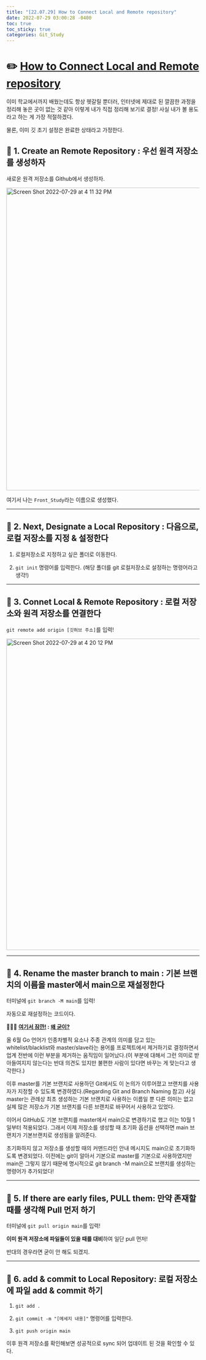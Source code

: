 ```yaml
---
title: "[22.07.29] How to Connect Local and Remote repository"
date: 2022-07-29 03:00:28 -0400
toc: true
toc_sticky: true
categories: Git_Study
---
```

     
     
# ✏️ <u>How to Connect Local and Remote repository</u>  

이미 학교에서까지 배웠는데도 항상 헷갈릴 뿐더러, 인터넷에 제대로 된 깔끔한 과정을 정리해 놓은 곳이 없는 것 같아 이렇게 내가 직접 정리해 보기로 결정! 사실 내가 볼 용도라고 하는 게 가장 적절하겠다.             

물론, 이미 깃 초기 설정은 완료한 상태라고 가정한다.


## 📝 1. Create an Remote Repository : 우선 원격 저장소를 생성하자

새로운 원격 저장소를 Github에서 생성하자.

<img width="788" alt="Screen Shot 2022-07-29 at 4 11 32 PM" src="https://user-images.githubusercontent.com/63195670/181703794-06f069b8-a14a-4a1d-821e-500ff30427e0.png">

여기서 나는 `Front_Study`라는 이름으로 생성했다.


* * *


## 📝 2. Next, Designate a Local Repository : 다음으로, 로컬 저장소를 지정 & 설정한다

1. 로컬저장소로 지정하고 싶은 폴더로 이동한다.


2. `git init` 명령어를 입력한다. (해당 폴더를 git 로컬저장소로 설정하는 명령어라고 생각!)


* * *


## 📝 3. Connet Local & Remote Repository : 로컬 저장소와 원격 저장소를 연결한다

`git remote add origin [깃허브 주소]`를 입력!


<img width="811" alt="Screen Shot 2022-07-29 at 4 20 12 PM" src="https://user-images.githubusercontent.com/63195670/181705020-ff7cd6ad-cf73-46e9-8b7f-c3c0ac5ed647.png">


* * *


## 📝 4. Rename the master branch to main : 기본 브랜치의 이름을 master에서 main으로 재설정한다

터미널에 `git branch -M main`를 입력!

자동으로 재설정하는 코드이다.

<div class="notice--primary" markdown="1">
🙋🏻‍♀️ <strong><u>여기서 잠깐!</u> : <u>왜 굳이?</u></strong>    

올 6월 Go 언어가 인종차별적 요소나 주종 관계의 의미를 담고 있는 whitelist/blacklist와 master/slave라는 용어를 프로젝트에서 제거하기로 결정하면서 업계 전반에 이런 부분을 제거하는 움직임이 일어났다.(이 부분에 대해서 그런 의미로 받아들여지지 않는다는 반대 의견도 있지만 불편한 사람이 있다면 바꾸는 게 맞는다고 생각한다.)

이후 master를 기본 브랜치로 사용하던 Git에서도 이 논의가 이루어졌고 브랜치를 사용자가 지정할 수 있도록 변경하였다.(Regarding Git and Branch Naming 참고) 사실 master는 관례상 최초 생성하는 기본 브랜치로 사용하는 이름일 뿐 다른 의미는 없고 실제 많은 저장소가 기본 브랜치를 다른 브랜치로 바꾸어서 사용하고 있었다.

이어서 GitHub도 기본 브랜치를 master에서 main으로 변경하기로 했고 이는 10월 1일부터 적용되었다. 그래서 이제 저장소를 생성할 때 초기화 옵션을 선택하면 main 브랜치가 기본브랜치로 생성됨을 알려준다.

초기화하지 않고 저장소를 생성할 때의 커맨드라인 안내 메시지도 main으로 초기화하도록 변경되었다. 이전에는 git이 알아서 기본으로 master를 기본으로 사용하였지만 main은 그렇지 않기 때문에 명시적으로 git branch -M main으로 브랜치를 생성하는 명령어가 추가되었다!
    
</div>


* * *


## 📝 5. If there are early files, PULL them: 만약 존재할 때를 생각해 Pull 먼저 하기

터미널에 `git pull origin main`를 입력!

**이미 원격 저장소에 파일들이 있을 때를 대비**하여 일단 pull 먼저! 

반대의 경우라면 굳이 안 해도 되겠지.


* * *


## 📝 6. add & commit to Local Repository: 로컬 저장소에 파일 add & commit 하기

1. `git add .`

2. `git commit -m "[메세지 내용]"` 명령어를 입력한다.

3. `git push origin main`

이후 원격 저장소를 확인해보면 성공적으로 sync 되어 업데이트 된 것을 확인할 수 있다. 

